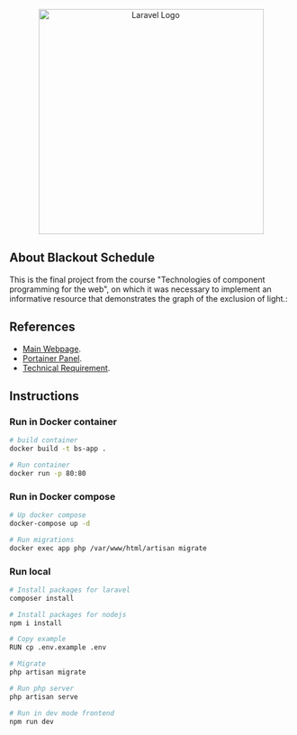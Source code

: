<p align="center"><a href="https://laravel.com" target="_blank"><img src="https://cdn.discordapp.com/attachments/673322183761854484/1110784483327758376/Untitled-2.png" width="400" alt="Laravel Logo"></a></p>

## About Blackout Schedule

This is the final project from the course "Technologies of component programming for the web", on which it was necessary to implement an informative resource that demonstrates the graph of the exclusion of light.:

## References

- [Main Webpage](https://blackout-schedule.dmytroframe.site/).
- [Portainer Panel](https://blackout-schedule-panel.dmytroframe.site/).
- [Technical Requirement](https://docs.google.com/document/d/1Lk0dwNlLIVsW6PBrYVuO7wrd8hc_XlJvW-UEqhKOTXs/edit).

## Instructions

### Run in Docker container
```bash
# build container
docker build -t bs-app .

# Run container
docker run -p 80:80 
```
### Run in Docker compose
```bash
# Up docker compose
docker-compose up -d

# Run migrations
docker exec app php /var/www/html/artisan migrate
```

### Run local
```bash
# Install packages for laravel
composer install

# Install packages for nodejs
npm i install

# Copy example  
RUN cp .env.example .env

# Migrate
php artisan migrate

# Run php server
php artisan serve

# Run in dev mode frontend
npm run dev
```
